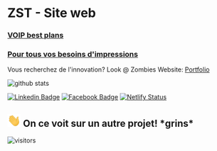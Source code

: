 # ZST - Site web 

### [VOIP best plans](https://pin.plus/FREECALL)
### [Pour tous vos besoins d'impressions](https://zombiegraphique.ca)
Vous recherchez de l'innovation? Look @ Zombies Website: [Portfolio](https://zombie.technology/)

![github stats](https://github-readme-stats.vercel.app/api?username=l1kw1d&show_icons=true)

[![Linkedin Badge](https://img.shields.io/badge/-ZST-blue?style=flat-square&logo=Linkedin&logoColor=white&link=https://pin.plus/ZSTLNK)](https://pin.plus/ZSTLNK) 
[![Facebook Badge](https://img.shields.io/badge/ZST-blue?style=flat-square&logo=Facebook&logoColor=white&link=https://pin.plus/ZSTFB)](https://pin.plus/ZSTFB)
[![Netlify Status](https://api.netlify.com/api/v1/badges/540f70b6-e0c8-4322-aadf-888ed6dca0b5/deploy-status)](https://app.netlify.com/sites/zombiesolutionstechnologiques/deploys)

<h2><a href="https://pin.plus/ZST"><img src="https://raw.githubusercontent.com/ABSphreak/ABSphreak/master/gifs/Hi.gif" width="30px"></a> On ce voit sur un autre projet! *grins*</h2>

![visitors](https://visitor-badge.glitch.me/badge?page_id=Zombie-Technology.Zombie-Technology)
